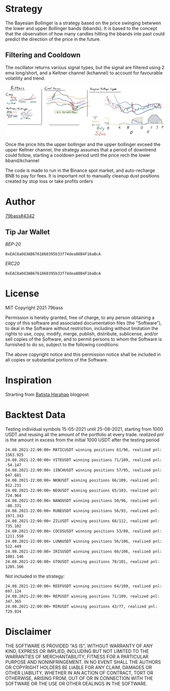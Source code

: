 # Strategy

The Bayesian Bollinger is a strategy based on the price swinging betwwen the lower and upper
Bollinger bands (bbands).
It is based to the concept that the observation of how many candles hitting the bbands
inte past could predict the direction of the price in the future.

## Filtering and Cooldown 

The oscillator returns various signal types, but the signal are filtered using 2 ema
long/short, and a Keltner channel (kchannel) to account for favourable volatility and trend.


![filtering_strategy](media/filtering_bbbayes.png)

Once the price hits the upper bollinger and the upper bollinger exceed the upper Keltner
channel, the strategy assumes that a period of downtrend could follow, starting a cooldown
period until the price rech the lower bband/kchannel

The code is made to run in the Binance spot market, and auto-recharge BNB to pay for fees.
It is important not to manually cleanup dust positions created by stop loss or
take profits orders


# Author

[79bass#4342](https://github.com/ffavero)

## Tip Jar Wallet

*BEP-20*

    0xEAC8a0d3AB6761860395b33f74dea88B4F16aBcA

*ERC20*

    0xEAC8a0d3AB6761860395b33f74dea88B4F16aBcA

# License

MIT
Copyright 2021 79bass

Permission is hereby granted, free of charge, to any person obtaining a copy of this software 
and associated documentation files (the "Software"), to deal in the Software without restriction, 
including without limitation the rights to use, copy, modify, merge, publish, distribute, 
sublicense, and/or sell copies of the Software, and to permit persons to whom the Software 
is furnished to do so, subject to the following conditions:

The above copyright notice and this permission notice shall be included in all copies or 
substantial portions of the Software.

# Inspiration

Strarting from [Batista Harahap](https://bango29.com/bayesian-probability-as-an-oscillator/) blogpost.

# Backtest Data

Testing individual symbols 15-05-2021 until 25-08-2021, starting from 1000 USDT
and reusing all the amount of the portfolio at every trade.
_realized pnl_ is the amount in excess from the initial 1000 USDT after the testing period

    24.08.2021-22:00:00> MATICUSDT winning positions 61/96, realized pnl: 1563.925
    24.08.2021-22:00:00> VITEUSDT winning positions 71/109, realized pnl: -54.147
    24.08.2021-22:00:00> 1INCHUSDT winning positions 57/95, realized pnl: 647.681
    24.08.2021-22:00:00> NKNUSDT winning positions 66/109, realized pnl: 912.231
    24.08.2021-22:00:00> NEOUSDT winning positions 65/103, realized pnl: 724.964
    24.08.2021-22:00:00> NANOUSDT winning positions 50/96, realized pnl: -88.331
    24.08.2021-22:00:00> RUNEUSDT winning positions 56/93, realized pnl: 1971.343
    24.08.2021-22:00:00> ZILUSDT winning positions 68/112, realized pnl: 735.102
    24.08.2021-22:00:00> COCOSUSDT winning positions 53/88, realized pnl: 1211.550
    24.08.2021-22:00:00> LUNAUSDT winning positions 56/106, realized pnl: 522.449
    24.08.2021-22:00:00> IRISUSDT winning positions 66/106, realized pnl: 1001.146
    24.08.2021-22:00:00> GTOUSDT winning positions 70/101, realized pnl: 1285.166


Not included in the strategy:

    24.08.2021-22:00:00> REEFUSDT winning positions 64/109, realized pnl: 697.124
    24.08.2021-22:00:00> REPUSDT winning positions 71/109, realized pnl: 347.365
    24.08.2021-22:00:00> MIRUSDT winning positions 43/77, realized pnl: 729.934


# Disclaimer

THE SOFTWARE IS PROVIDED "AS IS", WITHOUT WARRANTY OF ANY KIND, EXPRESS OR IMPLIED, 
INCLUDING BUT NOT LIMITED TO THE WARRANTIES OF MERCHANTABILITY, FITNESS FOR A PARTICULAR 
PURPOSE AND NONINFRINGEMENT. IN NO EVENT SHALL THE AUTHORS OR COPYRIGHT HOLDERS BE LIABLE 
FOR ANY CLAIM, DAMAGES OR OTHER LIABILITY, WHETHER IN AN ACTION OF CONTRACT, TORT OR OTHERWISE, 
ARISING FROM, OUT OF OR IN CONNECTION WITH THE SOFTWARE OR THE USE OR OTHER DEALINGS IN THE SOFTWARE.
